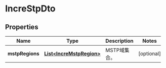 
# IncreStpDto

## Properties
Name | Type | Description | Notes
------------ | ------------- | ------------- | -------------
**mstpRegions** | [**List&lt;IncreMstpRegion&gt;**](IncreMstpRegion.md) | MSTP域集合。 |  [optional]



